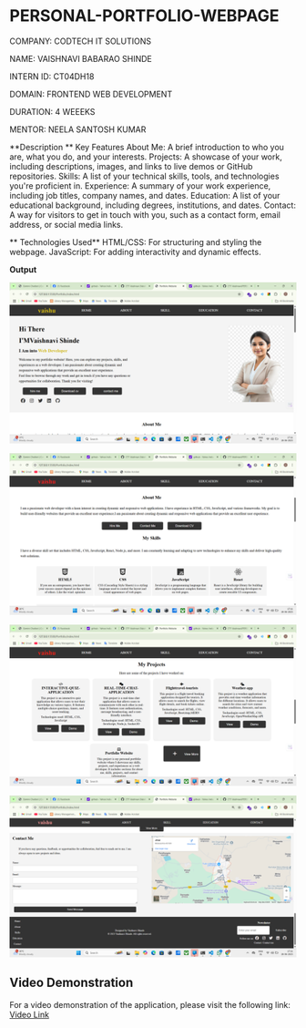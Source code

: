 # PERSONAL-PORTFOLIO-WEBPAGE
COMPANY: CODTECH IT SOLUTIONS

NAME: VAISHNAVI BABARAO SHINDE

INTERN ID: CT04DH18

DOMAIN: FRONTEND WEB DEVELOPMENT

DURATION: 4 WEEEKS

MENTOR: NEELA SANTOSH KUMAR
 
**Description **
Key Features
 About Me: A brief introduction to who you are, what you do, and your interests.
 Projects: A showcase of your work, including descriptions, images, and links to live demos or GitHub repositories.
 Skills: A list of your technical skills, tools, and technologies you're proficient in.
 Experience: A summary of your work experience, including job titles, company names, and dates.
 Education: A list of your educational background, including degrees, institutions, and dates.
 Contact: A way for visitors to get in touch with you, such as a contact form, email address, or social media links.
 
** Technologies Used**
HTML/CSS: For structuring and styling the webpage.
JavaScript: For adding interactivity and dynamic effects.


**Output**

![image alt](https://raw.githubusercontent.com/CTT-Vaishnavi/PERSONAL-PORTFOLIO-WEBPAGE/78a4126b91b93ece5defc520f703ed3ca41ccc58/Screenshot%202025-06-28%20171107.png)

![image alt](https://raw.githubusercontent.com/CTT-Vaishnavi/PERSONAL-PORTFOLIO-WEBPAGE/78a4126b91b93ece5defc520f703ed3ca41ccc58/Screenshot%202025-06-28%20171120.png)

![image alt](https://raw.githubusercontent.com/CTT-Vaishnavi/PERSONAL-PORTFOLIO-WEBPAGE/78a4126b91b93ece5defc520f703ed3ca41ccc58/Screenshot%202025-06-28%20171132.png)

![image alt](https://raw.githubusercontent.com/CTT-Vaishnavi/PERSONAL-PORTFOLIO-WEBPAGE/78a4126b91b93ece5defc520f703ed3ca41ccc58/Screenshot%202025-06-28%20171200.png)


## Video Demonstration
For a video demonstration of the application, please visit the following link: [Video Link](https://ctt-vaishnavi.github.io/INTERACTIVE-QUIZ-APPLICATION/)
